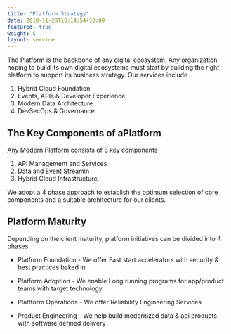 ```yaml
---
title: "Platform Strategy"
date: 2018-11-28T15:14:54+10:00
featured: true
weight: 5
layout: service
---
```


The Platform is the backbone of any digital ecosystem. Any organization hoping to build its own digital ecosystems must start by building the right platform to support its business strategy. Our services include

1. Hybrid Cloud Foundation
2. Events, APIs & Developer Experience
3. Modern Data Architecture
4. DevSecOps & Governance



## The Key Components of aPlatform

Any Modern Platform consists of 3 key components

1. API Management and Services
2. Data and Event Streamin
4. Hybrid Cloud Infrastructure.

We adopt a 4 phase approach to establish the optimum selection of core components and a suitable architecture for our clients.

## Platform Maturity

Depending on the client maturity, platform initiatives can be divided into 4 phases.

- Platform Foundation -
We offer Fast start  accelerators with security & best practices baked in. 

- Platform Adoption -
We enable Long running programs for app/product teams with target technology

- Plattform Operations -
We offer Reliability Engineering Services
- Product Engineering -
We help build modernized data & api products with software defined delivery



